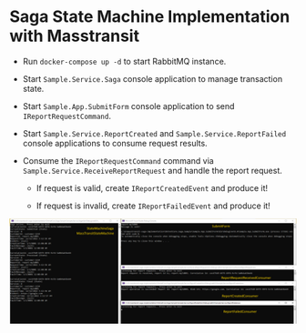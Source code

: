 # Saga State Machine Implementation with Masstransit

- Run `docker-compose up -d` to start RabbitMQ instance.

- Start `Sample.Service.Saga` console application to manage transaction state.

- Start `Sample.App.SubmitForm` console application to send `IReportRequestCommand`.

- Start `Sample.Service.ReportCreated` and `Sample.Service.ReportFailed` console applications to consume request results. 

- Consume the `IReportRequestCommand` command via `Sample.Service.ReceiveReportRequest` and handle the report request.
    
    - If request is valid, create `IReportCreatedEvent` and produce it!
    
    - If request is invalid, create `IReportFailedEvent` and produce it!

![Debug and consoles](DebugAndConsoles.png)